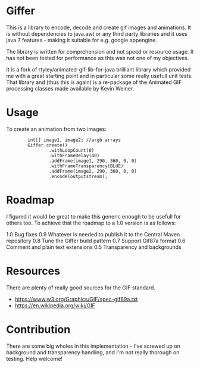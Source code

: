 # Giffer

This is a library to encode, decode and create gif images and animations.
It is without dependencies to java.awt or any third party libraries and it
uses java 7 features - making it suitable for e.g. google appengine.

The library is written for comprehension and not speed or resource usage.
It has not been tested for performance as this was not one of my objectives. 

It is a fork of rtyley/animated-gif-lib-for-java brilliant library which 
provided me with a great starting point and in particular some really usefull 
unit tests. That library and (thus this is again) is a re-package of the Animated GIF
processing classes made available by Kevin Weiner.

Usage
=====

To create an animation from two images:
```
        int[] image1, image2; //argb arrays
        Giffer.create()
                .withLoopCount(0)
                .withFrameDelay(40)
                .addFrame(image1, 290, 360, 0, 0)
                .withFrameTransparency(BLUE)
                .addFrame(image2, 290, 360, 0, 0)
                .encode(outputstream);
```

Roadmap
=======
I figured it would be great to make this generic enough to be usefull for others too.
To achieve that the roadmap to a 1.0 version is as follows:

1.0 Bug fixes
0.9 Whatever is needed to publish it to the Central Maven repository
0.8 Tune the Giffer build pattern
0.7 Support Gif87a format
0.6 Comment and plain text extensions
0.5 Transparency and backgrounds

Resources
=========
There are plenty of really good sources for the GIF standard.

* https://www.w3.org/Graphics/GIF/spec-gif89a.txt
* https://en.wikipedia.org/wiki/GIF


Contribution
============

There are some big wholes in this implementation - I've screwed up on background and transparency
handling, and I'm not really thorough on testing. Help welcome!
